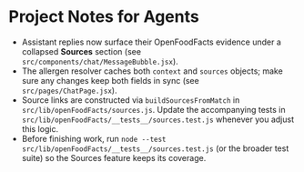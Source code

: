 # Project Notes for Agents

- Assistant replies now surface their OpenFoodFacts evidence under a collapsed **Sources** section (see `src/components/chat/MessageBubble.jsx`).
- The allergen resolver caches both `context` and `sources` objects; make sure any changes keep both fields in sync (see `src/pages/ChatPage.jsx`).
- Source links are constructed via `buildSourcesFromMatch` in `src/lib/openFoodFacts/sources.js`. Update the accompanying tests in `src/lib/openFoodFacts/__tests__/sources.test.js` whenever you adjust this logic.
- Before finishing work, run `node --test src/lib/openFoodFacts/__tests__/sources.test.js` (or the broader test suite) so the Sources feature keeps its coverage.

